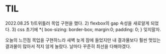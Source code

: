 # TIL

2022.08.25 
1)트위틀러 목업 구현을 했다. 
2) flexbox의 gap 속성을 새로알게 되었다. 
3) css 초기에 
*{
  box-sizing: border-box; 
  margin:0; 
  padding: 0;
 }
 잊지말자.

오늘의 느낀점 목업을 구현하느라 새벽 늦게 잠에 들었지만 
내 결과물보다 훨씬 멋있는 결과물이 많아서 적지 않게 놀랐다. 
날마다 꾸준히 최선을 다해야겠다.

